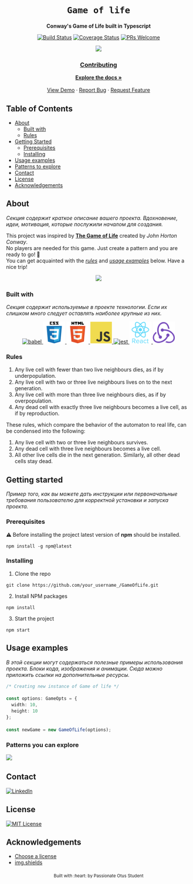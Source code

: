 <div align="center">
  <h1><code>Game of life</code></h1>

  <strong>Conway's Game of Life built in Typescript</strong>
    
  <p>
    <a href=""><img src="https://img.shields.io/azure-devops/build/rustwasm/gloo/6.svg?style=flat-square" alt="Build Status" /></a>
    <a href=""><img src="https://codecov.io/gh/SBoudrias/Inquirer.js/branch/master/graph/badge.svg" alt="Coverage Status" /></a>
    <a href=""><img src="https://img.shields.io/badge/PRs-welcome-brightgreen.svg" alt="PRs Welcome" /></a>
  </p>
  
  <img src="https://user-images.githubusercontent.com/18004357/131463806-e5286d9c-3acd-4274-a52d-9718953a0495.gif">
  <h3>
    <a href="https://docs.github.com/en/communities/setting-up-your-project-for-healthy-contributions/setting-guidelines-for-repository-contributors">Contributing</a>
    <span>
  </h3>
  <a href="https://github.com/othneildrew/Best-README-Template"><strong>Explore the docs »</strong></a>
  <br />
  <br />
    <a href="https://github.com/othneildrew/Best-README-Template">View Demo</a>
  ·
    <a href="https://github.com/othneildrew/Best-README-Template/issues">Report Bug</a>
  ·
    <a href="https://github.com/othneildrew/Best-README-Template/issues">Request Feature</a>
  </p>

</p>

</div>

## Table of Contents

- [About](#about)
  - [Built with](#built-with)
  - [Rules](#rules)
- [Getting Started](#getting-started)
  - [Prerequisites](#prerequisites)
  - [Installing](#installing)
- [Usage examples](#usage-examples)
 - [Patterns to explore](#patterns)
- [Contact](#contact)
- [License](#license)
- [Acknowledgements](#acknowledgements)


## About <a name="about"></a>

_Cекция содержит краткое описание вашего проекта. Вдохновение, идеи, мотивация, которые послужили началом для создания._

This project was inspired by __[The Game of Life](https://en.wikipedia.org/wiki/Conway%27s_Game_of_Life)__ created by *John Horton Conway*.  
No players are needed for this game. Just create a pattern and you are ready to go! 🤗  
You can  get acquainted with the _[rules](#rules)_ and _[usage examples](#usage-examples)_ below. Have a nice trip!

<div align="center">
  <img src="https://user-images.githubusercontent.com/18004357/131469221-79bf2cdb-4d43-418c-b954-8d9292481646.gif">
</div>

### Built with <a name="built-with"></a>

_Секция содержит используемые в проекте технологии. Если их слишком много следует оставлять наиболее крупные из них._

<p align="center"><a href="https://babeljs.io/" target="_blank">
  <img src="https://www.vectorlogo.zone/logos/babeljs/babeljs-icon.svg" alt="babel" width="60" height="60"/> </a> <a href="https://www.w3schools.com/css/" target="_blank"> 
  <img src="https://raw.githubusercontent.com/devicons/devicon/master/icons/css3/css3-original-wordmark.svg" alt="css3" width="60" height="60"/> </a> <a href="https://git-scm.com/" target="_blank"> 
  <img src="https://raw.githubusercontent.com/devicons/devicon/master/icons/html5/html5-original-wordmark.svg" alt="html5" width="60" height="60"/> </a> <a href="https://developer.mozilla.org/en-US/docs/Web/JavaScript" target="_blank"> 
  <img src="https://raw.githubusercontent.com/devicons/devicon/master/icons/javascript/javascript-original.svg" alt="javascript" width="60" height="60"/> </a> <a href="https://jestjs.io" target="_blank"> 
  <img src="https://www.vectorlogo.zone/logos/jestjsio/jestjsio-icon.svg" alt="jest" width="60" height="60"/> </a> <a href="https://reactjs.org/" target="_blank"> 
  <img src="https://raw.githubusercontent.com/devicons/devicon/master/icons/react/react-original-wordmark.svg" alt="react" width="60" height="60"/> </a> <a href="https://redux.js.org" target="_blank"> 
  <img src="https://raw.githubusercontent.com/devicons/devicon/master/icons/redux/redux-original.svg" alt="redux" width="60" height="60"/> </a>
</p>

### Rules <a name="rules"></a>

1. Any live cell with fewer than two live neighbours dies, as if by underpopulation.
2. Any live cell with two or three live neighbours lives on to the next generation.
3. Any live cell with more than three live neighbours dies, as if by overpopulation.
4. Any dead cell with exactly three live neighbours becomes a live cell, as if by reproduction.

These rules, which compare the behavior of the automaton to real life, can be condensed into the following:

1. Any live cell with two or three live neighbours survives.
2. Any dead cell with three live neighbours becomes a live cell.
3. All other live cells die in the next generation. Similarly, all other dead cells stay dead.

## Getting started <a name="getting-started"></a>

_Пример того, как вы можете дать инструкции или первоначальные требования пользователю для корректной установки и запуска проекта._

### Prerequisites <a name="prerequisites"></a>

:warning: Before installing the project latest version of __npm__ should be installed.

```
npm install -g npm@latest
```

### Installing <a name="installing"></a>

1. Clone the repo

```
git clone https://github.com/your_username_/GameOfLife.git
```
2. Install NPM packages

```
npm install
```
3. Start the project

```
npm start
```

## Usage examples <a name="usage-examples"></a>

_В этой секции могут содержаться полезные примеры использования проекта. Блоки кода, изображения и анимации. Сюда можно приложить ссылки на дополнительные ресурсы._

```ts
/* Creating new instance of Game of life */

const options: GameOpts = {
  width: 10,
  height: 10
};

const newGame = new GameOfLife(options);
```

### Patterns you can explore <a name="patterns"></a>

<img src="https://user-images.githubusercontent.com/18004357/131480947-09cc9a2a-fef6-40e5-abf2-04c090d92e1c.png" />

## Contact <a name="contact"></a>

[![LinkedIn][linkedin-shield]][linkedin-url]

## License <a name="license"></a>

[![MIT License][license-shield]][license-url]

## Acknowledgements <a name="acknowledgements"></a>

- [Choose a license](https://choosealicense.com/)
- [img.shields](https://shields.io/category/social)

<div align="center">
  <sub>Built with :heart: by Passionate Otus Student</sub>
</div>



[contributors-shield]: https://img.shields.io/github/contributors/othneildrew/Best-README-Template.svg?style=for-the-badge
[contributors-url]: https://github.com/othneildrew/Best-README-Template/graphs/contributors
[issues-shield]: https://img.shields.io/github/issues/othneildrew/Best-README-Template.svg?style=for-the-badge
[issues-url]: https://github.com/othneildrew/Best-README-Template/issues
[license-shield]: https://img.shields.io/github/license/othneildrew/Best-README-Template.svg?style=for-the-badge
[license-url]: https://github.com/othneildrew/Best-README-Template/blob/master/LICENSE.txt
[linkedin-shield]: https://img.shields.io/badge/-LinkedIn-black.svg?style=for-the-badge&logo=linkedin&colorB=555
[linkedin-url]: https://linkedin.com/username

